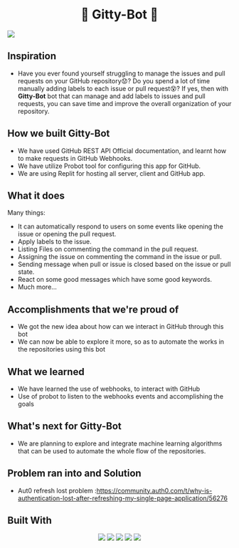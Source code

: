 <h1 align="center">🤖 Gitty-Bot 🤖</h1>

<img src="https://user-images.githubusercontent.com/74038190/221352995-5ac18bdf-1a19-4f99-bbb6-77559b220470.gif" />

## Inspiration
- Have you ever found yourself struggling to manage the issues and pull requests on your GitHub repository😟? Do you spend a lot of time manually adding labels to each issue or pull request😵? If yes, then with **Gitty-Bot** bot that can manage and add labels to issues and pull requests, you can save time and improve the overall organization of your repository.

## How we built Gitty-Bot
- We have used GitHub REST API Official documentation, and learnt how to make requests in GitHub Webhooks.
- We have utilize Probot tool for configuring this app for GitHub.
- We are using Replit for hosting all server, client and GitHub app.

## What it does
Many things: 
- It can automatically respond to users on some events like opening the issue or opening the pull request.
- Apply labels to the issue.
- Listing Files on commenting the command in the pull request.
- Assigning the issue on commenting the command in the issue or pull.
- Sending message when pull or issue is closed based on the issue or pull state.
- React on some good messages which have some good keywords.
- Much more...

## Accomplishments that we're proud of
- We got the new idea about how can we interact in GitHub through this bot 
- We can now be able to explore it more, so as to automate the works in the repositories using this bot

## What we learned
- We have learned the use of webhooks, to interact with GitHub
- Use of probot to listen to the webhooks events and accomplishing the goals


## What's next for Gitty-Bot
- We are planning to explore and integrate machine learning algorithms that can be used to automate the whole flow of the repositories. 



## Problem ran into and Solution
- Aut0 refresh lost problem :https://community.auth0.com/t/why-is-authentication-lost-after-refreshing-my-single-page-application/56276

## Built With
<div align="center">
  <img src="https://img.shields.io/badge/javascript-%23323330.svg?style=for-the-badge&logo=javascript&logoColor=%23F7DF1E"/>
  <img src="https://img.shields.io/badge/react-%2320232a.svg?style=for-the-badge&logo=react&logoColor=%2361DAFB"/>
  <img src="https://img.shields.io/badge/NPM-%23CB3837.svg?style=for-the-badge&logo=npm&logoColor=white"/>
  <img src="https://img.shields.io/badge/node.js-6DA55F?style=for-the-badge&logo=node.js&logoColor=white"/>
  <img src="https://img.shields.io/badge/Replit-DD1200?style=for-the-badge&logo=Replit&logoColor=white"/>
 
</div>
